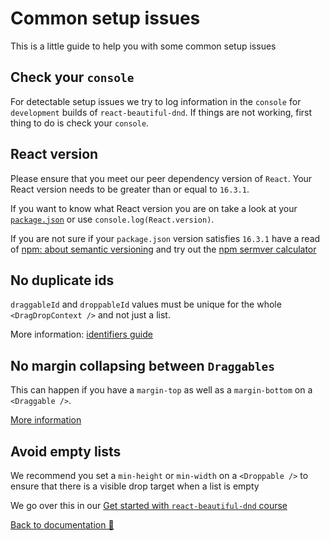 # Common setup issues

This is a little guide to help you with some common setup issues

## Check your `console`

For detectable setup issues we try to log information in the `console` for `development` builds of `react-beautiful-dnd`. If things are not working, first thing to do is check your `console`.

## React version

Please ensure that you meet our peer dependency version of `React`. Your React version needs to be greater than or equal to `16.3.1`.

If you want to know what React version you are on take a look at your [`package.json`](https://docs.npmjs.com/files/package.json) or use `console.log(React.version)`.

If you are not sure if your `package.json` version satisfies `16.3.1` have a read of [npm: about semantic versioning](https://docs.npmjs.com/about-semantic-versioning) and try out the [npm sermver calculator](https://semver.npmjs.com/)

## No duplicate ids

`draggableId` and `droppableId` values must be unique for the whole `<DragDropContext />` and not just a list.

More information: [identifiers guide](/docs/guides/identifiers.md)

## No margin collapsing between `Draggables`

This can happen if you have a `margin-top` as well as a `margin-bottom` on a `<Draggable />`.

[More information](https://github.com/atlassian/react-beautiful-dnd#unsupported-margin-setups)

## Avoid empty lists

We recommend you set a `min-height` or `min-width` on a `<Droppable />` to ensure that there is a visible drop target when a list is empty

We go over this in our [Get started with `react-beautiful-dnd` course](https://egghead.io/lessons/react-move-items-between-columns-with-react-beautiful-dnd-using-ondragend)

[Back to documentation 📖](/README.md#documentation-)

